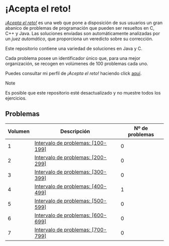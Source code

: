 # ¡Acepta el reto!

[*¡Acepta el reto!*](https://aceptaelreto.com/) es una web que pone a disposición de sus usuarios un gran abanico de problemas de programación que pueden ser resueltos en C, C++ y Java. Las soluciones enviadas son automáticamente analizadas por un *juez automático*, que proporciona un veredicto sobre su corrección.

Este repositorio contiene una variedad de soluciones en Java y C.

Cada problema posee un identificador único que, para una mejor organización, se recogen en volúmenes de 100 problemas cada uno.

Puedes consultar mi perfil de *¡Acepta el reto!* haciendo click [aquí](https://aceptaelreto.com/user/profile.php?id=34718).

> [!NOTE]
> Es posible que este repositorio esté desactualizado y no muestre todos los ejercicios.
## Problemas
| Volumen | Descripción | Nº de problemas |
|---------|-------------|-----------------|
| 1 | [Intervalo de problemas: [100-199]](Problemas/100-199/) | 0 |
| 2 | [Intervalo de problemas: [200-299]](Problemas/200-299/) | 0 |
| 3 | [Intervalo de problemas: [300-399]](Problemas/300-399/) | 0 |
| 4 | [Intervalo de problemas: [400-499]](Problemas/400-499/) | 1 |
| 5 | [Intervalo de problemas: [500-599]](Problemas/500-599/) | 0 |
| 6 | [Intervalo de problemas: [600-699]](Problemas/600-699/) | 0 |
| 7 | [Intervalo de problemas: [700-799]](Problemas/700-799/) | 0 |